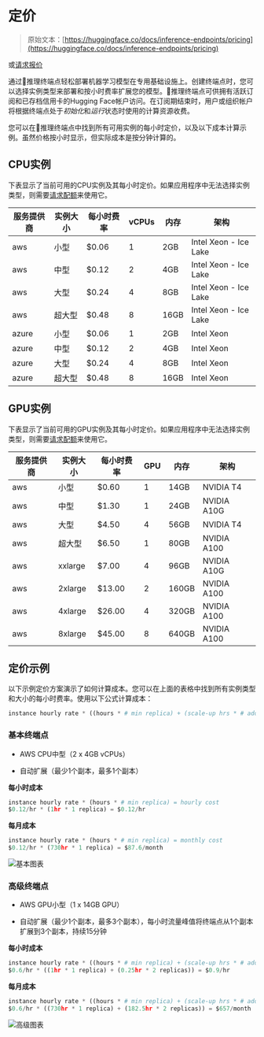 # 定价

> 原始文本：[https://huggingface.co/docs/inference-endpoints/pricing](https://huggingface.co/docs/inference-endpoints/pricing)

或[请求报价](mailto:api-enterprise@huggingface.co)

通过🤗推理终端点轻松部署机器学习模型在专用基础设施上。创建终端点时，您可以选择实例类型来部署和按小时费率扩展您的模型。🤗推理终端点可供拥有活跃订阅和已存档信用卡的Hugging Face帐户访问。在订阅期结束时，用户或组织帐户将根据终端点处于*初始化*和*运行*状态时使用的计算资源收费。

您可以在🤗推理终端点中找到所有可用实例的每小时定价，以及以下成本计算示例。虽然价格按小时显示，但实际成本是按分钟计算的。

## CPU实例

下表显示了当前可用的CPU实例及其每小时定价。如果应用程序中无法选择实例类型，则需要[请求配额](mailto:api-enterprise@huggingface.co?subject=Quota%20increase%20HF%20Endpoints&body=Hello,%0D%0A%0D%0AI%20would%20like%20to%20request%20access/quota%20increase%20for%20%5BINSTANCE%20TYPE%5D%20for%20the%20following%20account%20%5BHF%20ACCOUNT%5D.)来使用它。

| 服务提供商 | 实例大小 | 每小时费率 | vCPUs | 内存 | 架构 |
| --- | --- | --- | --- | --- | --- |
| aws | 小型 | $0.06 | 1 | 2GB | Intel Xeon - Ice Lake |
| aws | 中型 | $0.12 | 2 | 4GB | Intel Xeon - Ice Lake |
| aws | 大型 | $0.24 | 4 | 8GB | Intel Xeon - Ice Lake |
| aws | 超大型 | $0.48 | 8 | 16GB | Intel Xeon - Ice Lake |
| azure | 小型 | $0.06 | 1 | 2GB | Intel Xeon |
| azure | 中型 | $0.12 | 2 | 4GB | Intel Xeon |
| azure | 大型 | $0.24 | 4 | 8GB | Intel Xeon |
| azure | 超大型 | $0.48 | 8 | 16GB | Intel Xeon |

## GPU实例

下表显示了当前可用的GPU实例及其每小时定价。如果应用程序中无法选择实例类型，则需要[请求配额](mailto:api-enterprise@huggingface.co?subject=Quota%20increase%20HF%20Endpoints&body=Hello,%0D%0A%0D%0AI%20would%20like%20to%20request%20access/quota%20increase%20for%20%5BINSTANCE%20TYPE%5D%20for%20the%20following%20account%20%5BHF%20ACCOUNT%5D.)来使用它。

| 服务提供商 | 实例大小 | 每小时费率 | GPU | 内存 | 架构 |
| --- | --- | --- | --- | --- | --- |
| aws | 小型 | $0.60 | 1 | 14GB | NVIDIA T4 |
| aws | 中型 | $1.30 | 1 | 24GB | NVIDIA A10G |
| aws | 大型 | $4.50 | 4 | 56GB | NVIDIA T4 |
| aws | 超大型 | $6.50 | 1 | 80GB | NVIDIA A100 |
| aws | xxlarge | $7.00 | 4 | 96GB | NVIDIA A10G |
| aws | 2xlarge | $13.00 | 2 | 160GB | NVIDIA A100 |
| aws | 4xlarge | $26.00 | 4 | 320GB | NVIDIA A100 |
| aws | 8xlarge | $45.00 | 8 | 640GB | NVIDIA A100 |

## 定价示例

以下示例定价方案演示了如何计算成本。您可以在上面的表格中找到所有实例类型和大小的每小时费率。使用以下公式计算成本：

```py
instance hourly rate * ((hours * # min replica) + (scale-up hrs * # additional replicas))
```

### 基本终端点

+   AWS CPU中型（2 x 4GB vCPUs）

+   自动扩展（最少1个副本，最多1个副本）

**每小时成本**

```py
instance hourly rate * (hours * # min replica) = hourly cost
$0.12/hr * (1hr * 1 replica) = $0.12/hr
```

**每月成本**

```py
instance hourly rate * (hours * # min replica) = monthly cost
$0.12/hr * (730hr * 1 replica) = $87.6/month
```

![基本图表](../Images/cb0485d1fa39c972f260cd217d48a84c.png)

### 高级终端点

+   AWS GPU小型（1 x 14GB GPU）

+   自动扩展（最少1个副本，最多3个副本），每小时流量峰值将终端点从1个副本扩展到3个副本，持续15分钟

**每小时成本**

```py
instance hourly rate * ((hours * # min replica) + (scale-up hrs * # additional replicas)) = hourly cost
$0.6/hr * ((1hr * 1 replica) + (0.25hr * 2 replicas)) = $0.9/hr
```

**每月成本**

```py
instance hourly rate * ((hours * # min replica) + (scale-up hrs * # additional replicas)) = monthly cost
$0.6/hr * ((730hr * 1 replica) + (182.5hr * 2 replicas)) = $657/month
```

![高级图表](../Images/5ff4c5ed1117001937267412fe7e390f.png)
